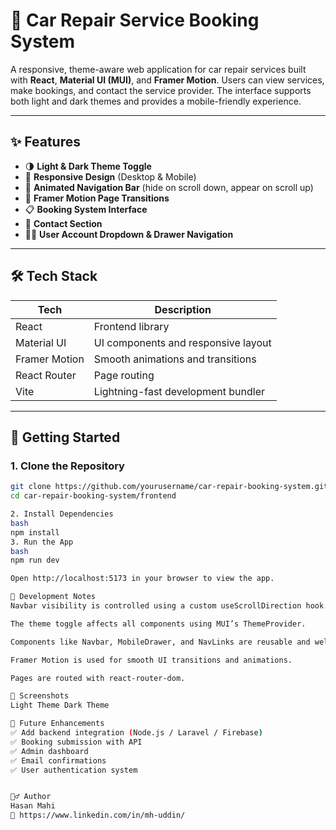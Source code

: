 # 🚗 Car Repair Service Booking System

A responsive, theme-aware web application for car repair services built with **React**, **Material UI (MUI)**, and **Framer Motion**. Users can view services, make bookings, and contact the service provider. The interface supports both light and dark themes and provides a mobile-friendly experience.

---

## ✨ Features

- 🌗 **Light & Dark Theme Toggle**
- 📱 **Responsive Design** (Desktop & Mobile)
- 🎨 **Animated Navigation Bar** (hide on scroll down, appear on scroll up)
- 🧭 **Framer Motion Page Transitions**
- 📋 **Booking System Interface**
- 💬 **Contact Section**
- 🧑‍💼 **User Account Dropdown & Drawer Navigation**

---

## 🛠️ Tech Stack

| Tech            | Description                            |
|-----------------|----------------------------------------|
| React           | Frontend library                       |
| Material UI     | UI components and responsive layout    |
| Framer Motion   | Smooth animations and transitions      |
| React Router    | Page routing                           |
| Vite            | Lightning-fast development bundler     |

---

## 🚀 Getting Started

### 1. Clone the Repository

```bash
git clone https://github.com/yourusername/car-repair-booking-system.git
cd car-repair-booking-system/frontend

2. Install Dependencies
bash
npm install
3. Run the App
bash
npm run dev

Open http://localhost:5173 in your browser to view the app.

🧪 Development Notes
Navbar visibility is controlled using a custom useScrollDirection hook.

The theme toggle affects all components using MUI’s ThemeProvider.

Components like Navbar, MobileDrawer, and NavLinks are reusable and well-structured.

Framer Motion is used for smooth UI transitions and animations.

Pages are routed with react-router-dom.

📸 Screenshots
Light Theme	Dark Theme

📌 Future Enhancements
✅ Add backend integration (Node.js / Laravel / Firebase)
✅ Booking submission with API
✅ Admin dashboard
✅ Email confirmations
✅ User authentication system


🙋‍♂️ Author
Hasan Mahi
🔗 https://www.linkedin.com/in/mh-uddin/

